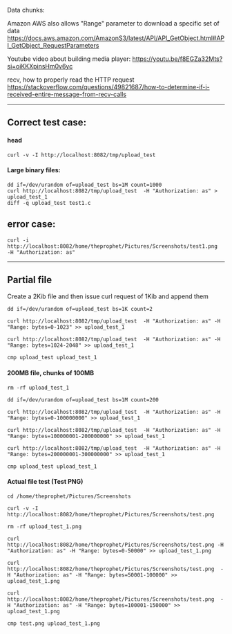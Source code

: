 Data chunks:

Amazon AWS also allows "Range" parameter to download a specific set of data
https://docs.aws.amazon.com/AmazonS3/latest/API/API_GetObject.html#API_GetObject_RequestParameters

Youtube video about building media player: https://youtu.be/f8EGZa32Mts?si=oiKKXpinsHm0v6yc

recv, how to properly read the HTTP request
https://stackoverflow.com/questions/49821687/how-to-determine-if-i-received-entire-message-from-recv-calls





-------------------


## Correct test case:


#### head

```
curl -v -I http://localhost:8082/tmp/upload_test
```


#### Large binary files:

```
dd if=/dev/urandom of=upload_test bs=1M count=1000
curl http://localhost:8082/tmp/upload_test  -H "Authorization: as" > upload_test_1
diff -q upload_test test1.c
```


## error case:

```
curl -i http://localhost:8082/home/theprophet/Pictures/Screenshots/test1.png  -H "Authorization: as"
```


----------------------

## Partial file

Create a 2Kib file and then issue curl request of 1Kib and append them

```
dd if=/dev/urandom of=upload_test bs=1K count=2

curl http://localhost:8082/tmp/upload_test  -H "Authorization: as" -H "Range: bytes=0-1023" >> upload_test_1

curl http://localhost:8082/tmp/upload_test  -H "Authorization: as" -H "Range: bytes=1024-2048" >> upload_test_1

cmp upload_test upload_test_1
```

#### 200MB file, chunks of 100MB

```
rm -rf upload_test_1

dd if=/dev/urandom of=upload_test bs=1M count=200

curl http://localhost:8082/tmp/upload_test  -H "Authorization: as" -H "Range: bytes=0-100000000" >> upload_test_1

curl http://localhost:8082/tmp/upload_test  -H "Authorization: as" -H "Range: bytes=100000001-200000000" >> upload_test_1

curl http://localhost:8082/tmp/upload_test  -H "Authorization: as" -H "Range: bytes=200000001-300000000" >> upload_test_1

cmp upload_test upload_test_1
```


#### Actual file test (Test PNG)

```
cd /home/theprophet/Pictures/Screenshots

curl -v -I http://localhost:8082/home/theprophet/Pictures/Screenshots/test.png

rm -rf upload_test_1.png

curl  http://localhost:8082/home/theprophet/Pictures/Screenshots/test.png -H "Authorization: as" -H "Range: bytes=0-50000" >> upload_test_1.png

curl http://localhost:8082/home/theprophet/Pictures/Screenshots/test.png  -H "Authorization: as" -H "Range: bytes=50001-100000" >> upload_test_1.png

curl http://localhost:8082/home/theprophet/Pictures/Screenshots/test.png  -H "Authorization: as" -H "Range: bytes=100001-150000" >> upload_test_1.png

cmp test.png upload_test_1.png
```